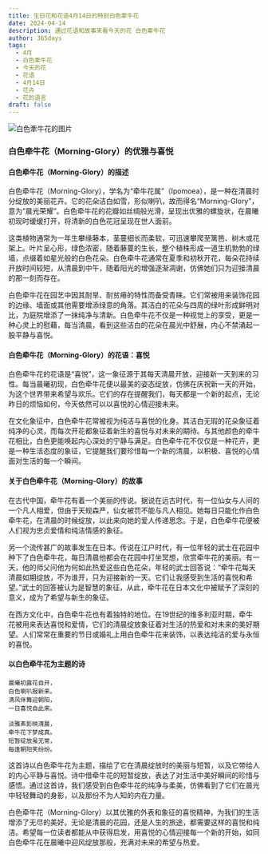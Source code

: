 ```yaml
---
title: 生日花和花语4月14日的特别白色牽牛花
date: 2024-04-14
description: 通过花语和故事来看今天的花 白色牽牛花
author: 365days
tags:
  - 4月
  - 白色牽牛花
  - 今天的花
  - 花语
  - 4月14日
  - 花卉
  - 花的语言
draft: false
---
```



![白色牽牛花的图片](https://cdn.pixabay.com/photo/2021/08/09/15/36/morning-glory-6533658_1280.jpg#center#center)


### 白色牵牛花（Morning-Glory）的优雅与喜悦

#### 白色牵牛花（Morning-Glory）的描述

白色牵牛花（Morning-Glory），学名为“牵牛花属”（Ipomoea），是一种在清晨时分绽放的美丽花卉。它的花朵洁白如雪，形似喇叭，故而得名“Morning-Glory”，意为“晨光荣耀”。白色牵牛花的花瓣如丝绸般光滑，呈现出优雅的螺旋状，在晨曦初现时缓缓打开，将清新的白色花冠呈现在世人面前。

这类植物通常为一年生攀缘藤本，茎蔓细长而柔软，可迅速攀爬至篱笆、树木或花架上。叶片呈心形，绿色浓密，随着藤蔓的生长，整个植株形成一道生机勃勃的绿墙，点缀着如星光般的白色花朵。白色牵牛花通常在夏季和初秋开花，每朵花持续开放时间较短，从清晨到中午，随着阳光的增强逐渐凋谢，仿佛她们只为迎接清晨的那一刻而存在。

白色牵牛花在园艺中因其耐旱、耐贫瘠的特性而备受青睐。它们常被用来装饰花园的边缘、墙面或其他需要增添绿意的角落。其洁白的花朵与四周的绿叶形成鲜明对比，为庭院增添了一抹纯净与清新。白色牵牛花不仅是一种视觉上的享受，更是一种心灵上的慰藉，每当清晨，看到这些洁白的花朵在晨光中舒展，内心不禁涌起一股平静与喜悦。

#### 白色牵牛花（Morning-Glory）的花语：喜悦

白色牵牛花的花语是“喜悦”，这一象征源于其每天清晨开放，迎接新一天到来的习性。每当晨曦初现，白色牵牛花便以最美的姿态绽放，仿佛在庆祝新一天的开始，为这个世界带来希望与欢乐。它们的存在提醒我们，每天都是一个新的起点，无论昨日的烦恼如何，今天依然可以以喜悦的心情迎接未来。

在文化象征中，白色牵牛花常被视为纯洁与喜悦的化身。其洁白无瑕的花朵象征着纯净的心灵，而每次开花都象征着新生的喜悦与对未来的期待。与其他颜色的牵牛花相比，白色更能唤起内心深处的宁静与满足。白色牵牛花不仅仅是一种花卉，更是一种生活态度的象征，它提醒我们要珍惜每一个新的清晨，以积极、喜悦的心情面对生活的每一个瞬间。

#### 关于白色牵牛花（Morning-Glory）的故事

在古代中国，牵牛花有着一个美丽的传说。据说在远古时代，有一位仙女与人间的一个凡人相爱，但由于天规森严，仙女被罚不能与凡人相见。她每日只能化作白色牵牛花，在清晨的时候绽放，以此来向她的爱人传递思念。于是，白色牵牛花便被人们视为忠贞爱情和纯洁情感的象征。

另一个流传甚广的故事发生在日本。传说在江户时代，有一位年轻的武士在花园中种下了白色牵牛花，每日清晨他都会在花园中打坐冥想，欣赏牵牛花的美丽。有一天，他的师父问他为何如此热爱这些白色花朵，年轻的武士回答说：“牵牛花每天清晨如期绽放，不为谁开，只为迎接新的一天。它们让我感受到生活的喜悦和希望。”武士的回答被认为是智慧的象征，从此，牵牛花在日本文化中被赋予了深刻的意义，成为了希望与新生的象征。

在西方文化中，白色牵牛花也有着独特的地位。在19世纪的维多利亚时期，牵牛花被用来表达喜悦和爱情，它们的清晨绽放象征着对生活的热爱和对未来的美好期望。人们常常在重要的节日或婚礼上用白色牵牛花来装饰，以表达纯洁的爱与永恒的喜悦。

#### 以白色牵牛花为主题的诗

	晨曦初露花自开，  
	白色喇叭报新来。  
	清风伴舞迎朝阳，  
	一日喜悦自此来。  
	
	淡雅素影映清晨，  
	牵牛花下梦成真。  
	短暂绽放虽无常，  
	每逢朝阳笑纷纷。  

这首诗以白色牵牛花为主题，描绘了它在清晨绽放时的美丽与短暂，以及它带给人的内心平静与喜悦。诗中借牵牛花的短暂绽放，表达了对生活中美好瞬间的珍惜与感悟。通过这首诗，我们感受到白色牵牛花的纯净与柔美，仿佛看到了它们在晨光中轻轻舞动的身影，以及那份不为人知的内在力量。

白色牵牛花（Morning-Glory）以其优雅的外表和象征的喜悦精神，为我们的生活增添了无尽的美好。无论是清晨的花园，还是人生的旅途，都需要这样的喜悦和纯洁。希望每一位读者都能从中获得启发，用喜悦的心情迎接每一个新的开始，如同白色牵牛花在晨曦中迎风绽放那般，充满对未来的希望与热爱。

